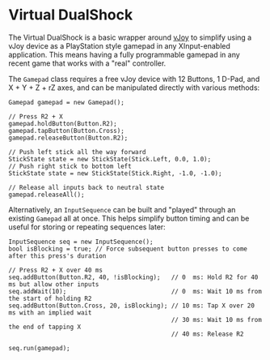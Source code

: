 # Virtual DualShock

The Virtual DualShock is a basic wrapper around [vJoy](http://vjoystick.sourceforge.net/site/) to simplify using a vJoy device as a PlayStation style gamepad in any XInput-enabled application.  This means having a fully programmable gamepad in any recent game that works with a "real" controller.

The `Gamepad` class requires a free vJoy device with 12 Buttons, 1 D-Pad, and X + Y + Z + rZ axes, and can be manipulated directly with various methods:

    Gamepad gamepad = new Gamepad();
    
    // Press R2 + X
    gamepad.holdButton(Button.R2);
    gamepad.tapButton(Button.Cross);
    gamepad.releaseButton(Button.R2);
    
    // Push left stick all the way forward
    StickState state = new StickState(Stick.Left, 0.0, 1.0);
    // Push right stick to bottom left
    StickState state = new StickState(Stick.Right, -1.0, -1.0);
    
    // Release all inputs back to neutral state
    gamepad.releaseAll();

Alternatively, an `InputSequence` can be built and "played" through an existing `Gamepad` all at once.  This helps simplify button timing and can be useful for storing or repeating sequences later:

    InputSequence seq = new InputSequence();
    bool isBlocking = true; // Force subsequent button presses to come after this press's duration
    
    // Press R2 + X over 40 ms
    seq.addButton(Button.R2, 40, !isBlocking);   // 0  ms: Hold R2 for 40 ms but allow other inputs
    seq.addWait(10);                             // 0  ms: Wait 10 ms from the start of holding R2
    seq.addButton(Button.Cross, 20, isBlocking); // 10 ms: Tap X over 20 ms with an implied wait
                                                 // 30 ms: Wait 10 ms from the end of tapping X
                                                 // 40 ms: Release R2
    
    seq.run(gamepad);
